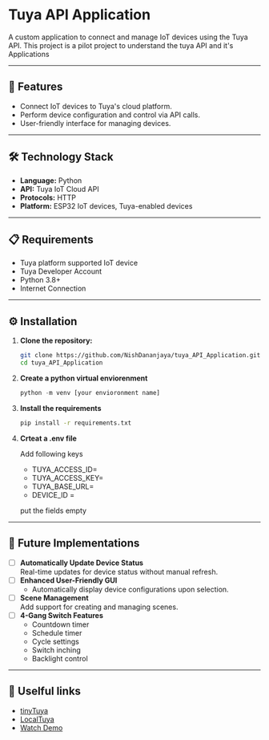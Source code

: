 # Tuya API Application

A custom application to connect and manage IoT devices using the Tuya API. This project is a pilot project to understand the tuya API and it's Applications

---

## 🚀 Features

- Connect IoT devices to Tuya's cloud platform.
- Perform device configuration and control via API calls.
- User-friendly interface for managing devices.

---

## 🛠️ Technology Stack

- **Language:** Python
- **API:** Tuya IoT Cloud API
- **Protocols:** HTTP
- **Platform:** ESP32 IoT devices, Tuya-enabled devices

---

## 📋 Requirements

- Tuya platform supported IoT device
- Tuya Developer Account
- Python 3.8+
- Internet Connection


---

## ⚙️ Installation

1. **Clone the repository:**
   ```bash
   git clone https://github.com/NishDananjaya/tuya_API_Application.git
   cd tuya_API_Application

2. **Create a python virtual enviorenment**
   ```python
   python -m venv [your envioronment name]

3. **Install the requirements**
   ```bash
   pip install -r requirements.txt

4. **Crteat a .env file**

    Add following keys 

     - TUYA_ACCESS_ID= 
     - TUYA_ACCESS_KEY= 
     - TUYA_BASE_URL=
     - DEVICE_ID =

    put the fields empty   

---

## 🧿 Future Implementations

- [ ] **Automatically Update Device Status**  
  Real-time updates for device status without manual refresh.
- [ ] **Enhanced User-Friendly GUI**  
  - Automatically display device configurations upon selection.
- [ ] **Scene Management**  
  Add support for creating and managing scenes.
- [ ] **4-Gang Switch Features**  
  - Countdown timer
  - Schedule timer
  - Cycle settings
  - Switch inching
  - Backlight control

---

##  🔗 Uselful links

- [tinyTuya](https://github.com/jasonacox/tinytuya)
- [LocalTuya](https://github.com/rospogrigio/localtuya)
- [Watch Demo](https://drive.google.com/file/d/1RyJzB9uqz2N0TjDua1W7kBAy3JFcULY8/view?usp=drive_link)
